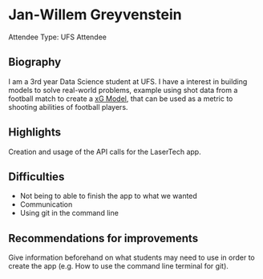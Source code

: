 # Jan-Willem Greyvenstein

Attendee Type: UFS Attendee

## Biography

I am a 3rd year Data Science student at UFS. I have a interest in building models to solve real-world problems, example using shot data from a football match to create a [xG Model](https://www.hudl.com/blog/expected-goals-xg-explained), that can be used as a metric to shooting abilities of football players.

## Highlights

Creation and usage of the API calls for the LaserTech app.

## Difficulties

- Not being to able to finish the app to what we wanted
- Communication
- Using git in the command line


## Recommendations for improvements

Give information beforehand on what students may need to use in order to create the app (e.g. How to use the command line terminal for git).         
